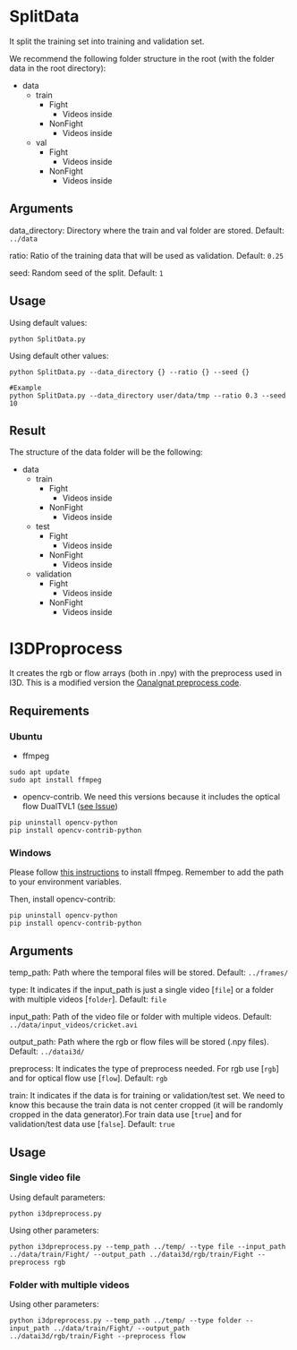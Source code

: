 # SplitData

It split the training set into training and validation set.

We recommend the following folder structure in the root (with the folder data in the root directory):

- data
    - train
        - Fight
            - Videos inside
        - NonFight
            - Videos inside
    - val
        - Fight
            - Videos inside
        - NonFight
            - Videos inside

## Arguments
data_directory: Directory where the train and val folder are stored. Default: `../data`

ratio: Ratio of the training data that will be used as validation. Default: `0.25`

seed: Random seed of the split. Default: `1`

## Usage

Using default values:

```
python SplitData.py
```

Using default other values:

```
python SplitData.py --data_directory {} --ratio {} --seed {}

#Example
python SplitData.py --data_directory user/data/tmp --ratio 0.3 --seed 10
```

## Result
The structure of the data folder will be the following:

- data
    - train
        - Fight
            - Videos inside
        - NonFight
            - Videos inside
    - test
        - Fight
            - Videos inside
        - NonFight
            - Videos inside
    - validation
        - Fight
            - Videos inside
        - NonFight
            - Videos inside

# I3DProprocess
It creates the rgb or flow arrays (both in .npy) with the preprocess used in I3D. This is a modified version the [Oanalgnat preprocess code](https://github.com/OanaIgnat/i3d_keras).

## Requirements

### Ubuntu
- ffmpeg

```
sudo apt update
sudo apt install ffmpeg
```
- opencv-contrib. We need this versions because it includes the optical flow DualTVL1 ([see Issue](https://github.com/Rhythmblue/i3d_finetune/issues/2))
```
pip uninstall opencv-python
pip install opencv-contrib-python
```

### Windows
Please follow [this instructions](https://www.youtube.com/watch?v=r1AtmY-RMyQ) to install ffmpeg. Remember to add the path to your environment variables.

Then, install opencv-contrib:
```
pip uninstall opencv-python
pip install opencv-contrib-python
```

## Arguments
temp_path: Path where the temporal files will be stored. Default: `../frames/`

type: It indicates if the input_path is just a single video [`file`] or a folder with multiple videos [`folder`]. Default: `file`

input_path: Path of the video file or folder with multiple videos. Default: `../data/input_videos/cricket.avi`

output_path: Path where the rgb or flow files will be stored (.npy files). Default: `../datai3d/`

preprocess: It indicates the type of preprocess needed. For rgb use [`rgb`] and for optical flow use [`flow`]. Default: `rgb`

train: It indicates if the data is for training or validation/test set. We need to know this because the train data is not center cropped (it will be randomly cropped in the data generator).For train data use [`true`] and for validation/test data use [`false`]. Default: `true`


## Usage

### Single video file

Using default parameters:
```
python i3dpreprocess.py
```

Using other parameters:
```
python i3dpreprocess.py --temp_path ../temp/ --type file --input_path ../data/train/Fight/ --output_path ../datai3d/rgb/train/Fight --preprocess rgb
```

### Folder with multiple videos

Using other parameters:
```
python i3dpreprocess.py --temp_path ../temp/ --type folder --input_path ../data/train/Fight/ --output_path ../datai3d/rgb/train/Fight --preprocess flow
```